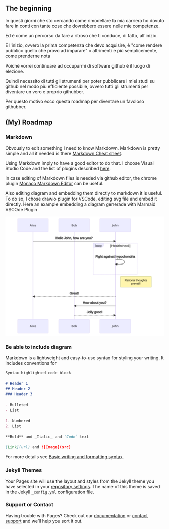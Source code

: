 ## The beginning
In questi giorni che sto cercando come rimodellare la mia carriera ho dovuto fare in conti con tante cose che dovrebbero essere nelle mie competenze.

Ed è come un percorso da fare a ritroso che ti conduce, di fatto, all'inizio.

E l'inizio, ovvero la prima competenza che devo acquisire, è "come rendere pubblico quello che provo ad imparare" o altrimenti e più semplicemente, come prenderne nota

Poichè vorrei continuare ad occuparmi di software github è il luogo di elezione.

Quindi necessito di tutti gli strumenti per poter pubblicare i miei studi su github nel modo più efficiente possibile, ovvero tutti gli strumenti per diventare un vero e proprio githubber.

Per questo motivo ecco questa roadmap per diventare un favoloso githubber.
## (My) Roadmap 

### Markdown
Obvously to edit something I need to know Markdown. Markdown is pretty simple and all it needed is there [Markdown Cheat sheet](https://www.markdownguide.org/cheat-sheet/).

Using Markdown imply to have a good editor to do that. I choose Visual Studio Code and the list of plugins described [here](https://betterprogramming.pub/top-5-vscode-extensions-to-boost-productivity-when-using-markdown-b4d1bbeb7175).

In case editing of Markdown files is needed via github editor, the chrome plugin [Monaco Markdown Editor](https://chrome.google.com/webstore/detail/monaco-markdown-editor-fo/mmpbdjdnmhgkpligeniippcgfmkgkpnf/related) can be useful.

Also editing diagram and embedding them directly to markdown it is useful. To do so, I chose drawio plugin for VSCode, editing svg file and embed it directly. Here an example embedding a diagram generade with Marmaid VSCOde Plugin

![Exampe](sample2.drawio.svg)
### Be able to include diagram

Markdown is a lightweight and easy-to-use syntax for styling your writing. It includes conventions for

```markdown
Syntax highlighted code block

# Header 1
## Header 2
### Header 3

- Bulleted
- List

1. Numbered
2. List

**Bold** and _Italic_ and `Code` text

[Link](url) and ![Image](src)
```

For more details see [Basic writing and formatting syntax](https://docs.github.com/en/github/writing-on-github/getting-started-with-writing-and-formatting-on-github/basic-writing-and-formatting-syntax).

### Jekyll Themes

Your Pages site will use the layout and styles from the Jekyll theme you have selected in your [repository settings](https://github.com/albertorugnone/githubber-roadmap/settings/pages). The name of this theme is saved in the Jekyll `_config.yml` configuration file.

### Support or Contact

Having trouble with Pages? Check out our [documentation](https://docs.github.com/categories/github-pages-basics/) or [contact support](https://support.github.com/contact) and we’ll help you sort it out.
